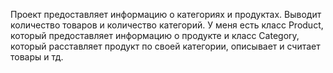 Проект предоставляет информацию о категориях и продуктах. Выводит количество товаров и количество категорий. У меня есть класс Product, который предоставляет информацию о продукте и класс Category, который расставляет продукт по своей категории, описывает и считает товары и тд.